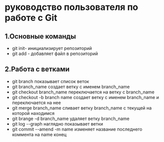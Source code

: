 # руководство пользователя по работе с Git
## 1.Основные команды
* git init- инициализирует репозиторий
* git add - добавляет файл в репозиторий
## 2.Работа с ветками
* git branch показывает список веток
* git branch_name создает ветку с именем branch_name
* git checkout branch_name переключается на ветку с branch_name
* git checkout -b branch name создает ветку с именем branch_name и переключается на нее
* git merge branch_name сливает ветку branch_name с текущей на которой находимся 
* git brange -d branch_name удаляет ветку branch_name
* git log --graph наглядно показывает ветки
* git commit --amend -m name изменяет название последнего коммента на name
конец